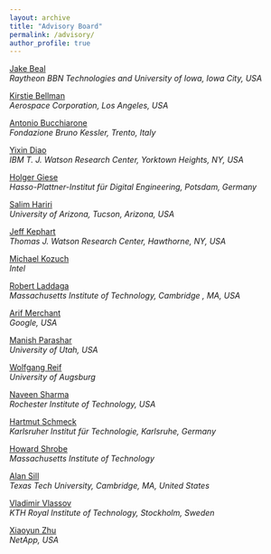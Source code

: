 ```yaml
---
layout: archive
title: "Advisory Board"
permalink: /advisory/
author_profile: true
---
```


<!-- [Ozalp Babaoglu](http://www.cs.unibo.it/babaoglu/)   
*University of Bologna, Italy* -->

[Jake Beal](https://jakebeal.github.io/)   
 *Raytheon BBN Technologies and University of Iowa, Iowa City, USA*

[Kirstie Bellman](https://www.researchgate.net/profile/Kirstie_Bellman)  
 *Aerospace Corporation, Los Angeles, USA*

[Antonio Bucchiarone](https://das.fbk.eu/people/profile/bucchiarone)  
 *Fondazione Bruno Kessler, Trento, Italy*

[Yixin Diao]()  
 *IBM T. J. Watson Research Center, Yorktown Heights, NY, USA*

[Holger Giese](https://hpi.de/giese/personen/prof-dr-holger-giese.html)  
 *Hasso-Plattner-Institut für Digital Engineering, Potsdam, Germany*

[Salim Hariri](https://ece.engineering.arizona.edu/faculty-staff/faculty/salim-hariri)  
 *University of Arizona, Tucson, Arizona, USA* 

[Jeff Kephart](https://researcher.watson.ibm.com/researcher/view.php?person=us-kephart)  
 *Thomas J. Watson Research Center, Hawthorne, NY, USA*

[Michael Kozuch](https://scholar.google.com/citations?user=RPWFQlAAAAAJ&hl=en)  
 *Intel*

[Robert Laddaga](http://people.csail.mit.edu/rladdaga/)  
 *Massachusetts Institute of Technology, Cambridge , MA, USA*
 
[Arif Merchant](https://ai.google/research/people/author57990/)  
 *Google, USA*

[Manish Parashar](http://manishparashar.org/)    
 *University of Utah, USA*

[Wolfgang Reif](https://www.informatik.uni-augsburg.de/de/lehrstuehle/swt/se/staff/reif/)  
 *University of Augsburg*

[Naveen Sharma](https://www.rit.edu/directory/nxsvse-naveen-sharma)  
 *Rochester Institute of Technology, USA*
 
[Hartmut Schmeck](https://www.kastel.kit.edu/schmeck.php)  
 *Karlsruher Institut für Technologie, Karlsruhe, Germany*

[Howard Shrobe](https://people.csail.mit.edu/hes/)  
 *Massachusetts Institute of Technology*

[Alan Sill](https://www.researchgate.net/profile/Alan_Sill)  
 *Texas Tech University, Cambridge, MA, United States*

[Vladimir Vlassov](https://people.kth.se/~vladv/)  
 *KTH Royal Institute of Technology, Stockholm, Sweden*

[Xiaoyun Zhu](https://www.linkedin.com/in/xiaoyunzhu/)  
 *NetApp, USA* 
